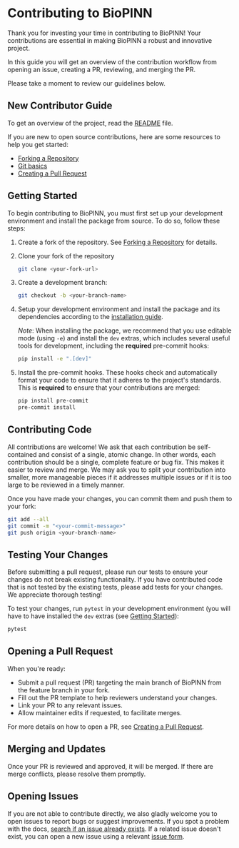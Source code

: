 # Contributing to BioPlNN

Thank you for investing your time in contributing to BioPlNN! Your
contributions are essential in making BioPlNN a robust and innovative project.

In this guide you will get an overview of the contribution workflow from
opening an issue, creating a PR, reviewing, and merging the PR.

Please take a moment to review our guidelines below.

## New Contributor Guide

To get an overview of the project, read the [README](/README.md) file.

If you are new to open source contributions, here are some resources to help you get started:
- [Forking a Repository](https://docs.github.com/en/get-started/quickstart/fork-a-repo)
- [Git basics](https://docs.github.com/en/get-started/using-github/git-basics)
- [Creating a Pull Request](https://docs.github.com/en/pull-requests)

## Getting Started

To begin contributing to BioPlNN, you must first set up your development
environment and install the package from source. To do so, follow these steps:

1. Create a fork of the repository.
   See [Forking a Repository](https://docs.github.com/en/get-started/quickstart/fork-a-repo)
   for details.

2. Clone your fork of the repository
   ```bash
   git clone <your-fork-url>
   ```

3. Create a development branch:
   ```bash
   git checkout -b <your-branch-name>
   ```

4. Setup your development environment and install the package and its dependencies
   according to the [installation guide](/docs/installation.md).

   *Note*: When installing the package, we recommend that you use editable mode (using `-e`) and
   install the `dev` extras, which includes several useful tools for development,
   including the **required** pre-commit hooks:
   ```bash
   pip install -e ".[dev]"
   ```

5. Install the pre-commit hooks. These hooks check and automatically format your
   code to ensure that it adheres to the project's standards. This is **required**
   to ensure that your contributions are merged:
   ```bash
   pip install pre-commit
   pre-commit install
   ```
## Contributing Code

All contributions are welcome! We ask that each contribution be self-contained
and consist of a single, atomic change. In other words, each contribution should
be a single, complete feature or bug fix. This makes it easier to review and merge.
We may ask you to split your contribution into smaller, more manageable pieces if
it addresses multiple issues or if it is too large to be reviewed in a timely manner.

Once you have made your changes, you can commit them and push them to your fork:
```bash
git add --all
git commit -m "<your-commit-message>"
git push origin <your-branch-name>
```
## Testing Your Changes

Before submitting a pull request, please run our tests to ensure your changes
do not break existing functionality. If you have contributed code that is not
tested by the existing tests, please add tests for your changes. We appreciate
thorough testing!

To test your changes, run `pytest` in your development environment (you will
have to have installed the `dev` extras (see [Getting Started](#getting-started)):
```bash
pytest
```
## Opening a Pull Request

When you're ready:
- Submit a pull request (PR) targeting the main branch of BioPlNN from the feature branch in your fork.
- Fill out the PR template to help reviewers understand your changes.
- Link your PR to any relevant issues.
- Allow maintainer edits if requested, to facilitate merges.

For more details on how to open a PR, see [Creating a Pull Request](https://docs.github.com/en/pull-requests).

## Merging and Updates

Once your PR is reviewed and approved, it will be merged. If there are merge conflicts,
please resolve them promptly.

## Opening Issues

If you are not able to contribute directly, we also gladly welcome you to open issues to
report bugs or suggest improvements. If you spot a problem with the docs,
[search if an issue already exists](https://docs.github.com/en/github/searching-for-information-on-github/searching-on-github/searching-issues-and-pull-requests#search-by-the-title-body-or-comments).
If a related issue doesn't exist, you can open a new issue using a relevant
[issue form](https://github.com/FieteLab/torch-biopl-dev/issues/new/choose).
